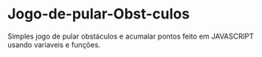 # Jogo-de-pular-Obst-culos

Simples jogo de pular obstáculos e acumalar pontos feito em
JAVASCRIPT usando variaveis e funções.
